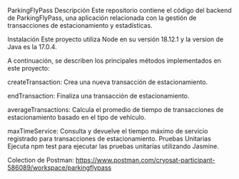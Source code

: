 ParkingFlyPass
Descripción
Este repositorio contiene el código del backend de ParkingFlyPass, una aplicación relacionada con la gestión de transacciones de estacionamiento y estadísticas.

Instalación
Este proyecto utiliza Node en su versión 18.12.1 y la version de Java es la 17.0.4.

A continuación, se describen los principales métodos implementados en este proyecto:

createTransaction: Crea una nueva transacción de estacionamiento.

endTransaction: Finaliza una transacción de estacionamiento.

averageTransactions: Calcula el promedio de tiempo de transacciones de estacionamiento basado en el tipo de vehículo.

maxTimeService: Consulta y devuelve el tiempo máximo de servicio registrado para transacciones de estacionamiento.
Pruebas Unitarias
Ejecuta npm test para ejecutar las pruebas unitarias utilizando Jasmine.

Colection de Postman: https://www.postman.com/cryosat-participant-586089/workspace/parkingflypass
